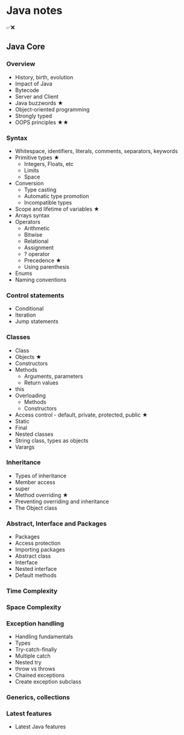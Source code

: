 # Java notes
✅❌

## Java Core

### Overview
- History, birth, evolution
- Impact of Java
- Bytecode
- Server and Client
- Java buzzwords ★
- Object-oriented programming
- Strongly typed
- OOPS principles ★★

### Syntax
- Whitespace, identifiers, literals, comments, separators, keywords
- Primitive types ★
    - Integers, Floats, etc
    - Limits
    - Space
- Conversion
    - Type casting 
    - Automatic type promotion
    - Incompatible types
- Scope and lifetime of variables ★
- Arrays syntax
- Operators
    - Arithmetic
    - Bitwise 
    - Relational
    - Assignment
    - ? operator
    - Precedence ★
    - Using parenthesis
- Enums
- Naming conventions

### Control statements
- Conditional
- Iteration
- Jump statements

### Classes
- Class
- Objects ★
- Constructors
- Methods
    - Arguments, parameters
    - Return values
- this
- Overloading
    - Methods
    - Constructors
- Access control - default, private, protected, public ★
- Static
- Final
- Nested classes
- String class, types as objects
- Varargs

### Inheritance
- Types of inheritance
- Member access
- super
- Method overriding ★
- Preventing overriding and inheritance
- The Object class

### Abstract, Interface and Packages
- Packages
- Access protection
- Importing packages
- Abstract class
- Interface
- Nested interface
- Default methods

### Time Complexity

### Space Complexity

### Exception handling
- Handling fundamentals
- Types 
- Try-catch-finally
- Multiple catch
- Nested try
- throw vs throws
- Chained exceptions
- Create exception subclass

### Generics, collections

### Latest features
- Latest Java features